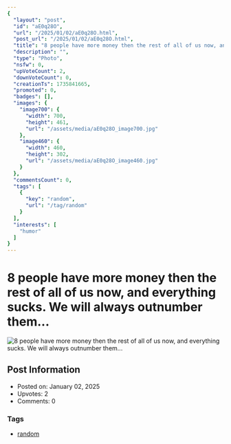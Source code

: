 ```yaml
---
{
  "layout": "post",
  "id": "aE0q28O",
  "url": "/2025/01/02/aE0q28O.html",
  "post_url": "/2025/01/02/aE0q28O.html",
  "title": "8 people have more money then the rest of all of us now, and everything sucks. We will always outnumber them...",
  "description": "",
  "type": "Photo",
  "nsfw": 0,
  "upVoteCount": 2,
  "downVoteCount": 0,
  "creationTs": 1735841665,
  "promoted": 0,
  "badges": [],
  "images": {
    "image700": {
      "width": 700,
      "height": 461,
      "url": "/assets/media/aE0q28O_image700.jpg"
    },
    "image460": {
      "width": 460,
      "height": 302,
      "url": "/assets/media/aE0q28O_image460.jpg"
    }
  },
  "commentsCount": 0,
  "tags": [
    {
      "key": "random",
      "url": "/tag/random"
    }
  ],
  "interests": [
    "humor"
  ]
}
---
```


# 8 people have more money then the rest of all of us now, and everything sucks. We will always outnumber them...

![8 people have more money then the rest of all of us now, and everything sucks. We will always outnumber them...](/assets/media/aE0q28O_image700.jpg)

## Post Information

- Posted on: January 02, 2025
- Upvotes: 2
- Comments: 0

### Tags

- [random](/tag/random)
